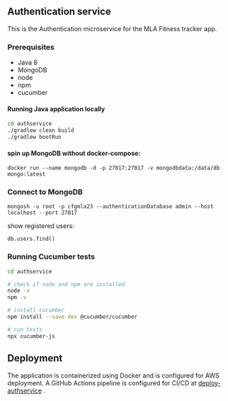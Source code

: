 ## Authentication service

This is the Authentication microservice for the MLA Fitness tracker app.

### Prerequisites

- Java 8
- MongoDB
- node
- npm 
- cucumber


#### Running Java application locally

```sh
cd authservice
./gradlew clean build
./gradlew bootRun
```

#### spin up MongoDB without docker-compose:
```
docker run --name mongodb -d -p 27017:27017 -v mongodbdata:/data/db mongo:latest
```

### Connect to MongoDB

```
mongosh -u root -p cfgmla23 --authenticationDatabase admin --host localhost --port 27017
```

show registered users:
```
db.users.find()
```

### Running Cucumber tests

```sh
cd authservice 

# check if node and npm are installed
node -v
npm -v

# install cucumber
npm install --save-dev @cucumber/cucumber

# run tests
npx cucumber-js

```

## Deployment
The application is containerized using Docker and is configured for AWS deployment. A GitHub Actions pipeline is configured for CI/CD at [deploy-authservice](../.github/workflows/deploy-AuthService.yml) .